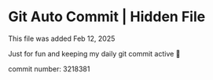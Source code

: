 # Git Auto Commit | Hidden File

This file was added Feb 12, 2025

Just for fun and keeping my daily git commit active 🤪

commit number: 3218381
